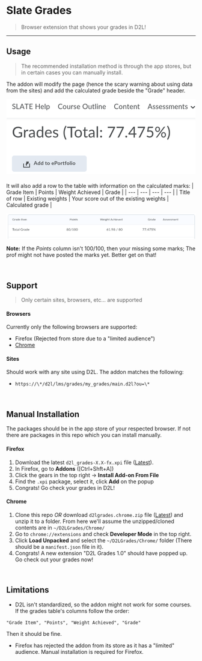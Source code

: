 # Slate Grades
> Browser extension that shows your grades in D2L!

---

## Usage
> The recommended installation method is through the app stores, but in certain cases you can manually install.

The addon will modify the page (hence the scary warning about using data from the sites) and add the calculated grade beside the "Grade" header.
<div style="text-align:center;margin-bottom:20px">
	<img src="https://github.com/owenCocjin/D2LGrades/raw/master/Pics/ford2lgrades.png"/>
</div>

It will also add a row to the table with information on the calculated marks:
| Grade Item | Points | Weight Achieved | Grade |
| --- | --- | --- | --- |
| Title of row | Existing weights | Your score out of the existing weights | Calculated grade |

<div style="text-align:center;">
	<img src="https://github.com/owenCocjin/D2LGrades/raw/master/Pics/ford2l.png"/>
</div>

__Note:__ If the _Points_ column isn't 100/100, then your missing some marks; The prof might not have posted the marks yet. Better get on that!

<br/>

## Support
> Only certain sites, browsers, etc... are supported

#### Browsers
Currently only the following browsers are supported:
- Firefox (Rejected from store due to a "limited audience")
- [Chrome](https://chrome.google.com/webstore/detail/d2l-grades/ifdhnjknhbaodcekanmodnnlkedklkbm)

#### Sites
Should work with any site using D2L. The addon matches the following:
- `https://\*/d2l/lms/grades/my_grades/main.d2l?ou=\*`

<br/>

## Manual Installation
The packages should be in the app store of your respected browser. If not there are packages in this repo which you can install manually.

#### Firefox
1. Download the latest `d2l_grades-X.X-fx.xpi` file ([Latest](https://github.com/owenCocjin/D2LGrades/raw/master/Distributions/XPI/d2l_grades-1.1-fx.xpi)).
2. In Firefox, go to __Addons__ ([Ctrl+Shft+A])
3. Click the gears in the top right -> __Install Add-on From File__
4. Find the `.xpi` package, select it, click __Add__ on the popup
5. Congrats! Go check your grades in D2L!

#### Chrome
1. Clone this repo _OR_ download `d2lgrades.chrome.zip` file ([Latest](https://github.com/owenCocjin/D2LGrades/raw/master/Distributions/ZIP/d2lgrades.chrome.zip)) and unzip it to a folder. From here we'll assume the unzipped/cloned contents are in `~/D2LGrades/Chrome/`
2. Go to `chrome://extensions` and check __Developer Mode__ in the top right.
3. Click __Load Unpacked__ and select the `~/D2LGrades/Chrome/` folder (There should be a `manifest.json` file in it).
4. Congrats! A new extension "D2L Grades 1.0" should have popped up. Go check out your grades now!

<br/>

## Limitations
- D2L isn't standardized, so the addon might not work for some courses. If the grades table's columns follow the order:
```
"Grade Item", "Points", "Weight Achieved", "Grade"
```
Then it should be fine.
- Firefox has rejected the addon from its store as it has a "limited" audience. Manual installation is required for Firefox.
